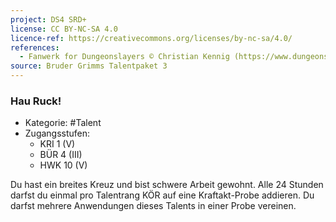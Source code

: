 ```yaml
---
project: DS4 SRD+
license: CC BY-NC-SA 4.0
licence-ref: https://creativecommons.org/licenses/by-nc-sa/4.0/
references: 
  - Fanwerk for Dungeonslayers © Christian Kennig (https://www.dungeonslayers.net/)
source: Bruder Grimms Talentpaket 3
---
```


### Hau Ruck!

- Kategorie: #Talent
- Zugangsstufen:
  - KRI 1 (V)
  - BÜR 4 (III)
  - HWK 10 (V)

Du hast ein breites Kreuz und bist schwere Arbeit gewohnt. Alle 24 Stunden darfst du einmal pro Talentrang KÖR auf eine Kraftakt-Probe addieren. Du darfst mehrere Anwendungen dieses Talents in einer Probe vereinen.

